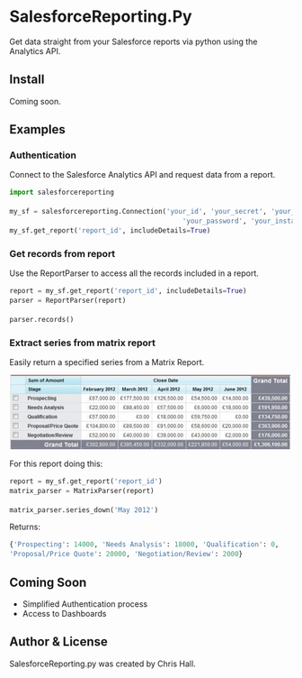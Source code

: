 # SalesforceReporting.Py
Get data straight from your Salesforce reports via python using the Analytics API.

## Install
Coming soon.

## Examples

### Authentication
Connect to the Salesforce Analytics API and request data from a report.
```python
import salesforcereporting
    
my_sf = salesforcereporting.Connection('your_id', 'your_secret', 'your_username', 
                                           'your_password', 'your_instance')
my_sf.get_report('report_id', includeDetails=True)
```

### Get records from report
Use the ReportParser to access all the records included in a report.
```python
report = my_sf.get_report('report_id', includeDetails=True)
parser = ReportParser(report)
    
parser.records()
```

### Extract series from matrix report
Easily return a specified series from a Matrix Report.

![Alt text](examples/matrix_report.jpg)

For this report doing this:
```python
report = my_sf.get_report('report_id')
matrix_parser = MatrixParser(report)
    
matrix_parser.series_down('May 2012')
```
Returns:
```python
{'Prospecting': 14000, 'Needs Analysis': 18000, 'Qualification': 0,
'Proposal/Price Quote': 20000, 'Negotiation/Review': 2000}
```

## Coming Soon
- Simplified Authentication process
- Access to Dashboards

## Author & License
SalesforceReporting.py was created by Chris Hall.

